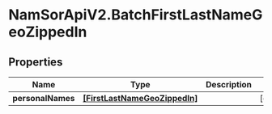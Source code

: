 # NamSorApiV2.BatchFirstLastNameGeoZippedIn

## Properties
Name | Type | Description | Notes
------------ | ------------- | ------------- | -------------
**personalNames** | [**[FirstLastNameGeoZippedIn]**](FirstLastNameGeoZippedIn.md) |  | [optional] 


